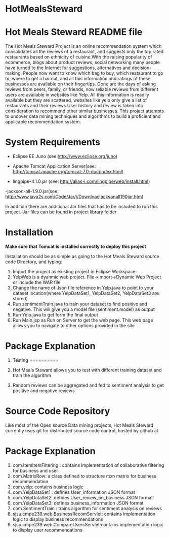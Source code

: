 HotMealsSteward
===============
Hot Meals Steward README file
==============================
 
The Hot Meals Steward Project is an online recommendation system which consolidates all the reviews of a restaurant, and suggests 
only the top rated restaurants based on ethnicity of cuisine.With the raising popularity of ecommerce, blogs about product reviews, 
social networking many people have turned to the Internet for suggestions, alternatives and decision-making. People now want to know 
which bag to buy, which restaurant to go to, where to get a haircut, and all this information and ratings of these businesses are
available on their fingertips. Gone are the days of asking reviews from peers, family, or friends, now reliable reviews from different 
users are available in websites like Yelp. All this information is readily available but they are scattered, websites like yelp only 
give a list of restaurants and their reviews.User history and review is taken into consideration to recommend other similar businesses.
This project attempts to uncover data mining techniques and algorithms to build a proficient and applicable recommendation system. 

System Requirements
===================

- Eclipse EE Juno (see:http://www.eclipse.org/juno)

- Apache Tomcat Application Server(see: http://tomcat.apache.org/tomcat-7.0-doc/index.html)
 
- lingpipe-4.1.0.jar (see: http://alias-i.com/lingpipe/web/install.html)

-jackson-all-1.9.0.jar(see: http://www.java2s.com/Code/Jar/j/Downloadjacksonall190jar.htm)

In addition there are additional Jar files that has to be included to run this project. Jar files can be found in project library folder


Installation
============

**Make sure that Tomcat is installed correctly to deploy this project**

Installation should be as simple as going to the Hot Meals Steward source code
Directory, and typing:

1.  Import the project as existing project in Eclipse Workspace
2.	YelpWeb is a dyanmic web project. File->import->Dynamic Web Project or include the WAR file 
3.	Change the name of Json file reference in Yelp.java to point to your dataset location(where YelpDataSet1, YelpDataSet2, YelpDataSet3 are stored)
4.	Run sentimentTrain.java to train your dataset to find positive and negative. This will give you a model file (sentiment.model) as output
5.	Run Yelp.java to get form the final output
6.	Run Main.jsp as Run on Server to get the web page. This web page allows you to navigate to other options provided in the site

Package Explanation
===================

1. Testing
==========

1. Hot Meals Steward allows you to test with different training dataset and train the algorithm
2. Random reviews can be aggregated and fed to sentiment analysis to get positive and negative reviews

Source Code Repository
======================

Like most of the Open source Data mining projects, Hot Meals Steward 
currently uses git for distributed source code control, hosted by github
at 

Package Explanation
===================

1. com.ItemItemFiltering : contains implementation of collaborative filtering for business and user
2. com.MatrixRow: a class defined to structure mxn matrix for business recommendation
3. com.yelp: contains business logic
4. com.YelpDataSet1 : defines User_information JSON format
4. com.YelpDataSet2: defines User_review_on_business JSON format
5. com.YelpDataSet3: defines business_information JSON format
6. com.SentimentTrain : trains algorithm for sentiment analysis on reviews
7. sjsu.cmpe239.web.BusinessRecomServlet: contains implementation logic to display business 	   recommendations
8. sjsu.cmpe239.web.CompareUsersServlet:contains implementation logic to display user recommendations

